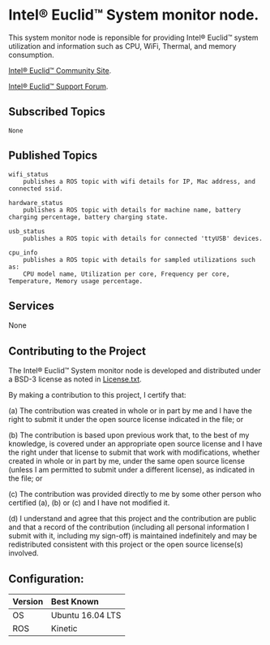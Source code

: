 # Intel&reg; Euclid&trade; System monitor node.

This system monitor node is reponsible for providing Intel&reg; Euclid&trade; system utilization and information such as CPU, WiFi, Thermal, and memory consumption.

[Intel® Euclid™ Community Site](http://www.euclidcommunity.intel.com).

[Intel® Euclid™ Support Forum](http://www.intel.com/content/www/us/en/support/emerging-technologies/intel-euclid-development-kit.html).

## Subscribed Topics
	None

## Published Topics

    wifi_status 
        publishes a ROS topic with wifi details for IP, Mac address, and connected ssid.
    
    hardware_status
        publishes a ROS topic with details for machine name, battery charging percentage, battery charging state.

    usb_status
        publishes a ROS topic with details for connected 'ttyUSB' devices.
        
    cpu_info
        publishes a ROS topic with details for sampled utilizations such as:
		CPU model name, Utilization per core, Frequency per core, Temperature, Memory usage percentage.

## Services
   None
    
## Contributing to the Project

The Intel&reg; Euclid&trade; System monitor node is developed and distributed under
a BSD-3 license as noted in [License.txt](licenses/License.txt).

By making a contribution to this project, I certify that:

(a) The contribution was created in whole or in part by me and I
have the right to submit it under the open source license
indicated in the file; or

(b) The contribution is based upon previous work that, to the best
of my knowledge, is covered under an appropriate open source
license and I have the right under that license to submit that
work with modifications, whether created in whole or in part
by me, under the same open source license (unless I am
permitted to submit under a different license), as indicated
in the file; or

(c) The contribution was provided directly to me by some other
person who certified (a), (b) or (c) and I have not modified
it.

(d) I understand and agree that this project and the contribution
are public and that a record of the contribution (including all
personal information I submit with it, including my sign-off) is
maintained indefinitely and may be redistributed consistent with
this project or the open source license(s) involved.

## Configuration:

| Version        | Best Known           |
|:-------------- |:---------------------|
| OS             | Ubuntu 16.04 LTS     |
| ROS            | Kinetic              |
